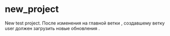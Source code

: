 # new_project
New test project.
После изменения  на главной ветки , создавшему ветку user должен загрузить новые обновления .
